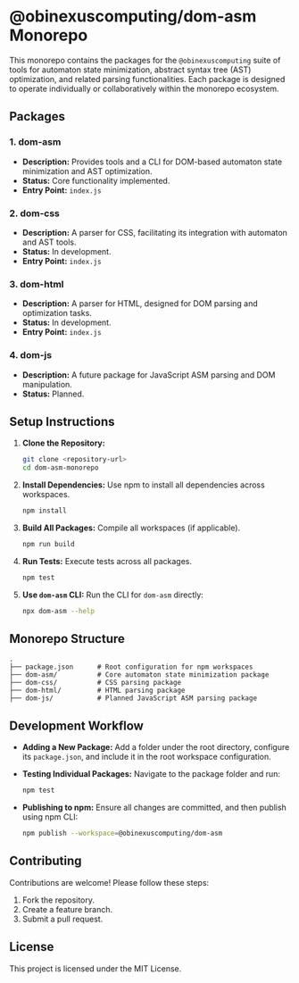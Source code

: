 # @obinexuscomputing/dom-asm Monorepo

This monorepo contains the packages for the `@obinexuscomputing` suite of tools for automaton state minimization, abstract syntax tree (AST) optimization, and related parsing functionalities. Each package is designed to operate individually or collaboratively within the monorepo ecosystem.

## Packages

### 1. **dom-asm**
- **Description:** Provides tools and a CLI for DOM-based automaton state minimization and AST optimization.
- **Status:** Core functionality implemented.
- **Entry Point:** `index.js`

### 2. **dom-css**
- **Description:** A parser for CSS, facilitating its integration with automaton and AST tools.
- **Status:** In development.
- **Entry Point:** `index.js`

### 3. **dom-html**
- **Description:** A parser for HTML, designed for DOM parsing and optimization tasks.
- **Status:** In development.
- **Entry Point:** `index.js`

### 4. **dom-js**
- **Description:** A future package for JavaScript ASM parsing and DOM manipulation.
- **Status:** Planned.

## Setup Instructions

1. **Clone the Repository:**
   ```bash
   git clone <repository-url>
   cd dom-asm-monorepo
   ```

2. **Install Dependencies:**
   Use npm to install all dependencies across workspaces.
   ```bash
   npm install
   ```

3. **Build All Packages:**
   Compile all workspaces (if applicable).
   ```bash
   npm run build
   ```

4. **Run Tests:**
   Execute tests across all packages.
   ```bash
   npm test
   ```

5. **Use `dom-asm` CLI:**
   Run the CLI for `dom-asm` directly:
   ```bash
   npx dom-asm --help
   ```

## Monorepo Structure
```
.
├── package.json      # Root configuration for npm workspaces
├── dom-asm/          # Core automaton state minimization package
├── dom-css/          # CSS parsing package
├── dom-html/         # HTML parsing package
├── dom-js/           # Planned JavaScript ASM parsing package
```

## Development Workflow

- **Adding a New Package:**
  Add a folder under the root directory, configure its `package.json`, and include it in the root workspace configuration.

- **Testing Individual Packages:**
  Navigate to the package folder and run:
  ```bash
  npm test
  ```

- **Publishing to npm:**
  Ensure all changes are committed, and then publish using npm CLI:
  ```bash
  npm publish --workspace=@obinexuscomputing/dom-asm
  ```

## Contributing

Contributions are welcome! Please follow these steps:
1. Fork the repository.
2. Create a feature branch.
3. Submit a pull request.

## License

This project is licensed under the MIT License.


